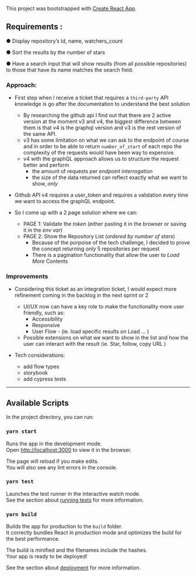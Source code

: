 This project was bootstrapped with [Create React App](https://github.com/facebook/create-react-app).

## Requirements :

● Display repository’s Id, name, watchers_count

● Sort the results by the number of stars

● Have a search input that will show results (from all possible repositories) to those that have
its name matches the search field.

### Approach:

- First step when I receive a ticket that requires a `third-party` API knowledge is go after the documentation to understand the best solution

  - By researching the github api I find out that there are 2 active version at the moment v3 and v4, the biggest difference between them is that v4 is the graphql version and v3 is the rest version of the same API.
  - v3 has some limitation on what we can ask to the endpoint of course and in order to be able to return `number_of_start` of each repo the complexity of the requests would have been way to expensive.
  - v4 with the graphQL approach allows us to structure the request better and perform
    - the amount of requests per _endpoint interrogation_
    - the size of the data returned can reflect exactly what we want to show, _only_

- Github API v4 requires a user_token and requires a validation every time we want to access the graphQL endpoint.
- So I come up with a 2 page solution where we can:
  - PAGE 1: Validate the _token_ (either pasting it in the browser or saving it in the _env var_)
  - PAGE 2: Show the Repository List (_ordered by number of stars_)
    - Because of the porpoise of the tech challenge, I decided to prove the concept returning _only_ 5 repositories per request
    - There is a pagination functionality that allow the user to _Load More_ Contents

### Improvements

- Considering this ticket as an integration ticket, I would expect more refinement coming in the backlog in the next sprint or 2

  - UI/UX now can have a key role to make the functionality more user friendly, such as:
    - Accessibility
    - Responsive
    - User Flow - (ie. load specific results on Load ... )
  - Possible extensions on what we want to show in the list and how the user can interact with the result (ie. Star, follow, copy URL )

- Tech considerations:
  - add flow types
  - storybook
  - add cypress tests

---

## Available Scripts

In the project directory, you can run:

### `yarn start`

Runs the app in the development mode.<br />
Open [http://localhost:3000](http://localhost:3000) to view it in the browser.

The page will reload if you make edits.<br />
You will also see any lint errors in the console.

### `yarn test`

Launches the test runner in the interactive watch mode.<br />
See the section about [running tests](https://facebook.github.io/create-react-app/docs/running-tests) for more information.

### `yarn build`

Builds the app for production to the `build` folder.<br />
It correctly bundles React in production mode and optimizes the build for the best performance.

The build is minified and the filenames include the hashes.<br />
Your app is ready to be deployed!

See the section about [deployment](https://facebook.github.io/create-react-app/docs/deployment) for more information.
